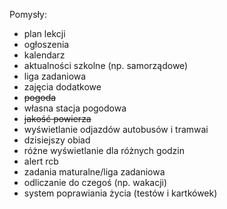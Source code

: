 Pomysły:
- plan lekcji
- ogłoszenia
- kalendarz
- aktualności szkolne (np. samorządowe)
- liga zadaniowa
- zajęcia dodatkowe
- ~~pogoda~~
- własna stacja pogodowa
- ~~jakość powierza~~
- wyświetlanie odjazdów autobusów i tramwai
- dzisiejszy obiad
- różne wyświetlanie dla różnych godzin
- alert rcb
- zadania maturalne/liga zadaniowa
- odliczanie do czegoś (np. wakacji)
- system poprawiania życia (testów i kartkówek)